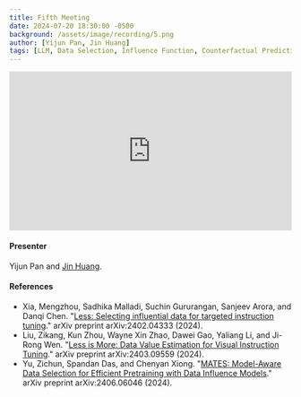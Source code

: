 ```yaml
---
title: Fifth Meeting
date: 2024-07-20 18:30:00 -0500
background: /assets/image/recording/5.png
author: [Yijun Pan, Jin Huang]
tags: [LLM, Data Selection, Influence Function, Counterfactual Prediction]
---
```


<style>
.video-container {
  position: relative;
  padding-bottom: 56.25%; /* 16:9 aspect ratio */
  height: 0;
  overflow: hidden;
  max-width: 100%;
  background: #000;
}

.video-container iframe {
  position: absolute;
  top: 0;
  left: 0;
  width: 100%;
  height: 100%;
  border: 0;
}
</style>

<div class="video-container">
  <iframe width="560" height="315" src="https://www.youtube.com/embed/NZm_6iFgB08" frameborder="0" allow="accelerometer; autoplay; clipboard-write; encrypted-media; gyroscope; picture-in-picture" allowfullscreen></iframe>
</div>

#### Presenter

Yijun Pan and [Jin Huang](https://jn-huang.github.io/).

#### References

- Xia, Mengzhou, Sadhika Malladi, Suchin Gururangan, Sanjeev Arora, and Danqi Chen. "[Less: Selecting influential data for targeted instruction tuning](https://arxiv.org/abs/2402.04333)." arXiv preprint arXiv:2402.04333 (2024).
- Liu, Zikang, Kun Zhou, Wayne Xin Zhao, Dawei Gao, Yaliang Li, and Ji-Rong Wen. "[Less is More: Data Value Estimation for Visual Instruction Tuning](https://arxiv.org/abs/2403.09559)." arXiv preprint arXiv:2403.09559 (2024).
- Yu, Zichun, Spandan Das, and Chenyan Xiong. "[MATES: Model-Aware Data Selection for Efficient Pretraining with Data Influence Models](https://arxiv.org/abs/2406.06046)." arXiv preprint arXiv:2406.06046 (2024).
